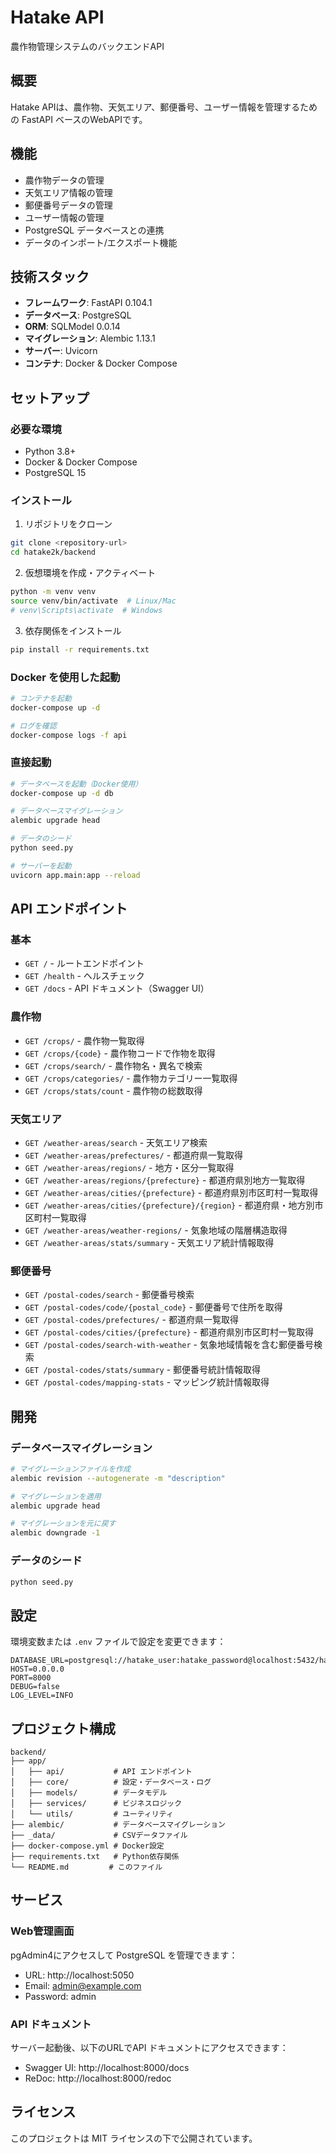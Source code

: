 # Hatake API

農作物管理システムのバックエンドAPI

## 概要

Hatake APIは、農作物、天気エリア、郵便番号、ユーザー情報を管理するための FastAPI ベースのWebAPIです。

## 機能

- 農作物データの管理
- 天気エリア情報の管理
- 郵便番号データの管理
- ユーザー情報の管理
- PostgreSQL データベースとの連携
- データのインポート/エクスポート機能

## 技術スタック

- **フレームワーク**: FastAPI 0.104.1
- **データベース**: PostgreSQL
- **ORM**: SQLModel 0.0.14
- **マイグレーション**: Alembic 1.13.1
- **サーバー**: Uvicorn
- **コンテナ**: Docker & Docker Compose

## セットアップ

### 必要な環境

- Python 3.8+
- Docker & Docker Compose
- PostgreSQL 15

### インストール

1. リポジトリをクローン
```bash
git clone <repository-url>
cd hatake2k/backend
```

2. 仮想環境を作成・アクティベート
```bash
python -m venv venv
source venv/bin/activate  # Linux/Mac
# venv\Scripts\activate  # Windows
```

3. 依存関係をインストール
```bash
pip install -r requirements.txt
```

### Docker を使用した起動

```bash
# コンテナを起動
docker-compose up -d

# ログを確認
docker-compose logs -f api
```

### 直接起動

```bash
# データベースを起動（Docker使用）
docker-compose up -d db

# データベースマイグレーション
alembic upgrade head

# データのシード
python seed.py

# サーバーを起動
uvicorn app.main:app --reload
```

## API エンドポイント

### 基本

- `GET /` - ルートエンドポイント
- `GET /health` - ヘルスチェック
- `GET /docs` - API ドキュメント（Swagger UI）

### 農作物

- `GET /crops/` - 農作物一覧取得
- `GET /crops/{code}` - 農作物コードで作物を取得
- `GET /crops/search/` - 農作物名・異名で検索
- `GET /crops/categories/` - 農作物カテゴリー一覧取得
- `GET /crops/stats/count` - 農作物の総数取得

### 天気エリア

- `GET /weather-areas/search` - 天気エリア検索
- `GET /weather-areas/prefectures/` - 都道府県一覧取得
- `GET /weather-areas/regions/` - 地方・区分一覧取得
- `GET /weather-areas/regions/{prefecture}` - 都道府県別地方一覧取得
- `GET /weather-areas/cities/{prefecture}` - 都道府県別市区町村一覧取得
- `GET /weather-areas/cities/{prefecture}/{region}` - 都道府県・地方別市区町村一覧取得
- `GET /weather-areas/weather-regions/` - 気象地域の階層構造取得
- `GET /weather-areas/stats/summary` - 天気エリア統計情報取得

### 郵便番号

- `GET /postal-codes/search` - 郵便番号検索
- `GET /postal-codes/code/{postal_code}` - 郵便番号で住所を取得
- `GET /postal-codes/prefectures/` - 都道府県一覧取得
- `GET /postal-codes/cities/{prefecture}` - 都道府県別市区町村一覧取得
- `GET /postal-codes/search-with-weather` - 気象地域情報を含む郵便番号検索
- `GET /postal-codes/stats/summary` - 郵便番号統計情報取得
- `GET /postal-codes/mapping-stats` - マッピング統計情報取得

## 開発

### データベースマイグレーション

```bash
# マイグレーションファイルを作成
alembic revision --autogenerate -m "description"

# マイグレーションを適用
alembic upgrade head

# マイグレーションを元に戻す
alembic downgrade -1
```

### データのシード

```bash
python seed.py
```

## 設定

環境変数または `.env` ファイルで設定を変更できます：

```env
DATABASE_URL=postgresql://hatake_user:hatake_password@localhost:5432/hatake
HOST=0.0.0.0
PORT=8000
DEBUG=false
LOG_LEVEL=INFO
```

## プロジェクト構成

```
backend/
├── app/
│   ├── api/           # API エンドポイント
│   ├── core/          # 設定・データベース・ログ
│   ├── models/        # データモデル
│   ├── services/      # ビジネスロジック
│   └── utils/         # ユーティリティ
├── alembic/           # データベースマイグレーション
├── _data/             # CSVデータファイル
├── docker-compose.yml # Docker設定
├── requirements.txt   # Python依存関係
└── README.md         # このファイル
```

## サービス

### Web管理画面

pgAdmin4にアクセスして PostgreSQL を管理できます：

- URL: http://localhost:5050
- Email: admin@example.com
- Password: admin

### API ドキュメント

サーバー起動後、以下のURLでAPI ドキュメントにアクセスできます：

- Swagger UI: http://localhost:8000/docs
- ReDoc: http://localhost:8000/redoc

## ライセンス

このプロジェクトは MIT ライセンスの下で公開されています。